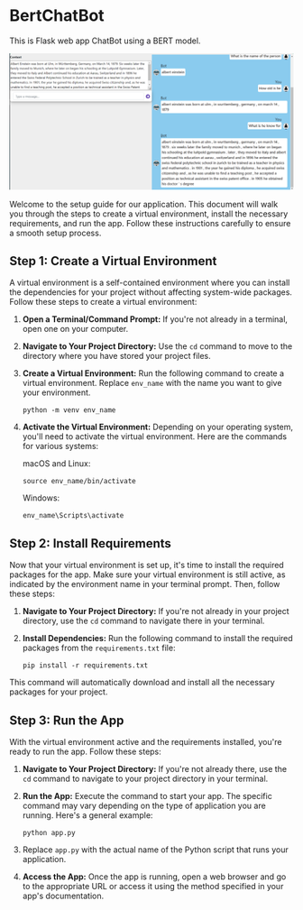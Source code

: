 # BertChatBot

This is Flask web app ChatBot using a BERT model.

![Example Image](static/capture.png)

Welcome to the setup guide for our application. This document will walk you through the steps to create a virtual environment, install the necessary requirements, and run the app. Follow these instructions carefully to ensure a smooth setup process.

## Step 1: Create a Virtual Environment


A virtual environment is a self-contained environment where you can install the dependencies for your project without affecting system-wide packages. Follow these steps to create a virtual environment:

1. **Open a Terminal/Command Prompt:** If you're not already in a terminal, open one on your computer.
2. **Navigate to Your Project Directory:** Use the `cd` command to move to the directory where you have stored your project files.
3. **Create a Virtual Environment:** Run the following command to create a virtual environment. Replace `env_name` with the name you want to give your environment.

   ```
   python -m venv env_name
   ```
4. **Activate the Virtual Environment:** Depending on your operating system, you'll need to activate the virtual environment. Here are the commands for various systems:

   macOS and Linux:

   ```
   source env_name/bin/activate
   ```

   Windows:

   ```
   env_name\Scripts\activate
   ```



## Step 2: Install Requirements

Now that your virtual environment is set up, it's time to install the required packages for the app. Make sure your virtual environment is still active, as indicated by the environment name in your terminal prompt. Then, follow these steps:

1. **Navigate to Your Project Directory:** If you're not already in your project directory, use the `cd` command to navigate there in your terminal.
2. **Install Dependencies:** Run the following command to install the required packages from the `requirements.txt` file:

   ```
   pip install -r requirements.txt
   ```

This command will automatically download and install all the necessary packages for your project.



## Step 3: Run the App

With the virtual environment active and the requirements installed, you're ready to run the app. Follow these steps:

1. **Navigate to Your Project Directory:** If you're not already there, use the `cd` command to navigate to your project directory in your terminal.
2. **Run the App:** Execute the command to start your app. The specific command may vary depending on the type of application you are running. Here's a general example:

   ```
   python app.py
   ```


1. Replace `app.py` with the actual name of the Python script that runs your application.
2. **Access the App:** Once the app is running, open a web browser and go to the appropriate URL or access it using the method specified in your app's documentation.
